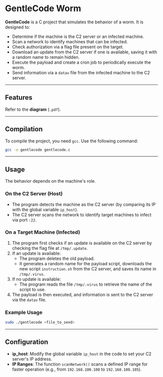 # GentleCode Worm

**GentleCode** is a C project that simulates the behavior of a worm. It is designed to:

- Determine if the machine is the C2 server or an infected machine.
- Scan a network to identify machines that can be infected.
- Check authorization via a flag file present on the target.
- Download an update from the C2 server if one is available, saving it with a random name to remain hidden.
- Execute the payload and create a cron job to periodically execute the worm.
- Send information via a `datav` file from the infected machine to the C2 server.

---

## Features

Refer to the **diagram** (`.pdf`).

---

## Compilation

To compile the project, you need `gcc`. Use the following command:

```bash
gcc -o gentlecode gentlecode.c
```

---

## Usage

The behavior depends on the machine's role.

### On the C2 Server (Host)

- The program detects the machine as the C2 server (by comparing its IP with the global variable `ip_host`).
- The C2 server scans the network to identify target machines to infect via port `:22`.

### On a Target Machine (Infected)

1. The program first checks if an update is available on the C2 server by checking the flag file at `/tmp/.update`.
2. If an update is available:
   - The program deletes the old payload.
   - It generates a random name for the payload script, downloads the new script `instruction.sh` from the C2 server, and saves its name in `/tmp/.virus`.
3. If no update is available:
   - The program reads the file `/tmp/.virus` to retrieve the name of the script to use.
4. The payload is then executed, and information is sent to the C2 server via the `datav` file.

### Example Usage

```bash
sudo ./gentlecode <file_to_send>
```

---

## Configuration

- **ip_host**: Modify the global variable `ip_host` in the code to set your C2 server's IP address.
- **IP Ranges**: The function `scanNetwork()` scans a defined IP range for faster operation (e.g., from `192.168.100.100` to `192.168.100.105`).

